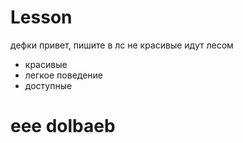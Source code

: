 # Lesson
дефки привет, пишите в лс
не красивые идут лесом
<ul>
  <li>красивые</li>
  <li>легкое поведение</li>
  <li>доступные</li>
</ul>

<h1> eee dolbaeb </h1>
